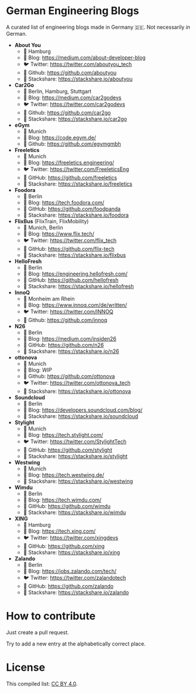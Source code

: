 # German Engineering Blogs

A curated list of engineering blogs made in Germany 🇩🇪. Not necessarily *in* German.

* **About You**
    * 📍 Hamburg
    * 📝 Blog: https://medium.com/about-developer-blog
    * 🐦 Twitter: https://twitter.com/aboutyou_tech
    * 🐙 Github: https://github.com/aboutyou
     * 🔀 Stackshare: https://stackshare.io/aboutyou
* **Car2Go**
    * 📍 Berlin, Hamburg, Stuttgart
    * 📝 Blog: https://medium.com/car2godevs
    * 🐦 Twitter: https://twitter.com/car2godevs
    * 🐙 Github: https://github.com/car2go
    * 🔀 Stackshare: https://stackshare.io/car2go
* **eGym**
    * 📍 Munich
    * 📝 Blog: https://code.egym.de/
    * 🐙 Github: https://github.com/egymgmbh
* **Freeletics**
    * 📍 Munich
    * 📝 Blog: https://freeletics.engineering/
    * 🐦 Twitter: https://twitter.com/FreeleticsEng
    * 🐙 GitHub: https://github.com/freeletics
    * 🔀 Stackshare: https://stackshare.io/freeletics
* **Foodora**
    * 📍 Berlin
    * 📝 Blog: https://tech.foodora.com/
    * 🐙 GitHub: https://github.com/foodpanda
    * 🔀 Stackshare: https://stackshare.io/foodora
* **FlixBus** (FlixTrain, FlixMobility)
    * 📍 Munich, Berlin
    * 📝 Blog: https://www.flix.tech/
    * 🐦 Twitter: https://twitter.com/flix_tech
    * 🐙 GitHub: https://github.com/flix-tech
    * 🔀 Stackshare: https://stackshare.io/flixbus
* **HelloFresh**
    * 📍 Berlin
    * 📝 Blog: https://engineering.hellofresh.com/
    * 🐙 GitHub: https://github.com/hellofresh
    * 🔀 Stackshare: https://stackshare.io/hellofresh
* **InnoQ**
    * 📍 Monheim am Rhein
    * 📝 Blog: https://www.innoq.com/de/written/
    * 🐦 Twitter: https://twitter.com/INNOQ
    * 🐙 Github: https://github.com/innoq
* **N26**
    * 📍 Berlin
    * 📝 Blog: https://medium.com/insiden26
    * 🐙 GitHub: https://github.com/n26
    * 🔀 Stackshare: https://stackshare.io/n26
* **ottonova**
    * 📍 Munich
    * 📝 Blog: *WIP*
    * 🐙 Github: https://github.com/ottonova
    * 🐦 Twitter: https://twitter.com/ottonova_tech
     * 🔀 Stackshare: https://stackshare.io/ottonova
* **Soundcloud**
    * 📍 Berlin
    * 📝 Blog: https://developers.soundcloud.com/blog/
    * 🔀 Stackshare: https://stackshare.io/soundcloud
* **Stylight**
    * 📍 Munich
    * 📝 Blog: https://tech.stylight.com/
    * 🐦 Twitter: https://twitter.com/StylightTech
    * 🐙 GitHub: https://github.com/stylight
     * 🔀 Stackshare: https://stackshare.io/stylight
* **Westwing**
    * 📍 Munich
    * 📝 Blog: https://tech.westwing.de/
    * 🔀 Stackshare: https://stackshare.io/westwing
* **Wimdu**
    * 📍 Berlin
    * 📝 Blog: https://tech.wimdu.com/
    * 🐙 GitHub: https://github.com/wimdu
    * 🔀 Stackshare: https://stackshare.io/wimdu
* **XING**
    * 📍 Hamburg
    * 📝 Blog: https://tech.xing.com/
    * 🐦 Twitter: https://twitter.com/xingdevs 
    * 🐙 GitHub: https://github.com/xing
    * 🔀 Stackshare: https://stackshare.io/xing
* **Zalando**
    * 📍 Berlin
    * 📝 Blog: https://jobs.zalando.com/tech/
    * 🐦 Twitter: https://twitter.com/zalandotech
    * 🐙 GitHub: https://github.com/zalando
    * 🔀 Stackshare: https://stackshare.io/zalando

# How to contribute

Just create a pull request.

Try to add a new entry at the alphabetically correct place.

# License

This compiled list: [CC BY 4.0](https://creativecommons.org/licenses/by/4.0/).
